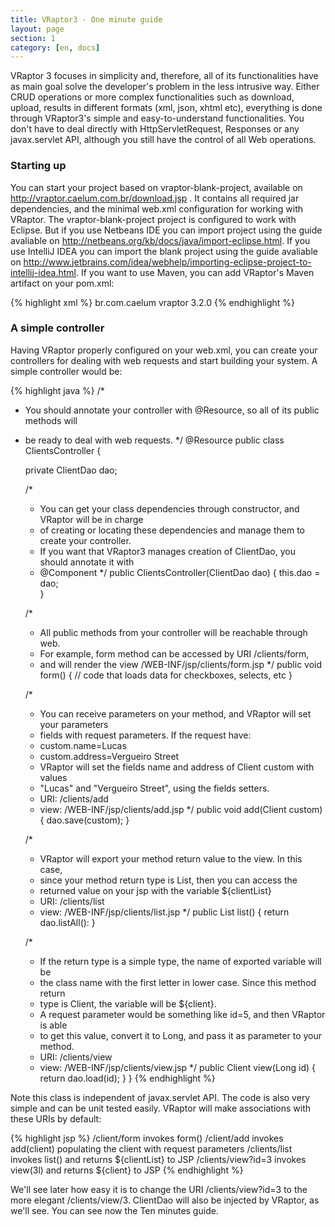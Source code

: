 ```yaml
---
title: VRaptor3 - One minute guide
layout: page
section: 1
category: [en, docs]
---
```


VRaptor 3 focuses in simplicity and, therefore, all of its functionalities have as main goal solve the developer's problem in the less intrusive way.
Either CRUD operations or more complex functionalities such as download, upload, results in different formats (xml, json, xhtml etc), everything is done through VRaptor3's simple and easy-to-understand functionalities. You don't have to deal directly with HttpServletRequest, Responses or any javax.servlet API, although you still have the control of all Web operations.

<h3>Starting up</h3>

You can start your project based on vraptor-blank-project, available on <a href="http://vraptor.caelum.com.br/download.jsp">http://vraptor.caelum.com.br/download.jsp</a> . It contains all required jar dependencies, and the minimal web.xml configuration for working with VRaptor.
The vraptor-blank-project project is configured to work with Eclipse. But if you use Netbeans IDE you can import project using the guide avaliable on <a href="http://netbeans.org/kb/docs/java/import-eclipse.html">http://netbeans.org/kb/docs/java/import-eclipse.html</a>. If you use IntelliJ IDEA you can import the blank project using the guide avaliable on <a href="http://www.jetbrains.com/idea/webhelp/importing-eclipse-project-to-intellij-idea.html">http://www.jetbrains.com/idea/webhelp/importing-eclipse-project-to-intellij-idea.html</a>.
If you want to use Maven, you can add VRaptor's Maven artifact on your pom.xml:

{% highlight xml %}
<dependency>
    <groupId>br.com.caelum</groupId>
    <artifactId>vraptor</artifactId>
    <version>3.2.0</version><!--or the latest version-->
</dependency>
{% endhighlight %}

<h3>A simple controller</h3>

Having VRaptor properly configured on your web.xml, you can create your controllers for dealing with web requests and start building your system.
A simple controller would be:

{% highlight java %}
/*
* You should annotate your controller with @Resource, so all of its public methods will
* be ready to deal with web requests.
*/
@Resource
public class ClientsController {
    
    private ClientDao dao;
    
    /*
     * You can get your class dependencies through constructor, and VRaptor will be in charge
     * of creating or locating these dependencies and manage them to create your controller.
     * If you want that VRaptor3 manages creation of ClientDao, you should annotate it with
     * @Component
     */
    public ClientsController(ClientDao dao) {
        this.dao = dao;    
    }
    
    /*
     * All public methods from your controller will be reachable through web.
     * For example, form method can be accessed by URI /clients/form,
     * and will render the view /WEB-INF/jsp/clients/form.jsp
     */
    public void form() {
        // code that loads data for checkboxes, selects, etc
    }

    /*
     * You can receive parameters on your method, and VRaptor will set your parameters
     * fields with request parameters. If the request have:
     * custom.name=Lucas
     * custom.address=Vergueiro Street
     * VRaptor will set the fields name and address of Client custom with values
     * "Lucas" and "Vergueiro Street", using the fields setters.
     * URI: /clients/add
     * view: /WEB-INF/jsp/clients/add.jsp
     */
    public void add(Client custom) {
        dao.save(custom);
    }
    
    /*
     * VRaptor will export your method return value to the view. In this case,
     * since your method return type is List<Clients>, then you can access the
     * returned value on your jsp with the variable ${clientList}
     * URI: /clients/list
     * view: /WEB-INF/jsp/clients/list.jsp
     */
    public List<Client> list() {
        return dao.listAll():
    }
    
    /*
     * If the return type is a simple type, the name of exported variable will be
     * the class name with the first letter in lower case. Since this method return
     * type is Client, the variable will be ${client}.
     * A request parameter would be something like id=5, and then VRaptor is able
     * to get this value, convert it to Long, and pass it as parameter to your method.
     * URI: /clients/view
     * view: /WEB-INF/jsp/clients/view.jsp
     */
    public Client view(Long id) {
        return dao.load(id);
    }
}
{% endhighlight %}

Note this class is independent of javax.servlet API. The code is also very simple and can be unit tested easily. VRaptor will make associations with these URIs by default:

{% highlight jsp %}
/client/form   invokes form()
/client/add    invokes add(client) populating the client with request parameters
/clients/list  invokes list() and returns ${clientList} to JSP
/clients/view?id=3  invokes view(3l) and returns ${client} to JSP
{% endhighlight %}

We'll see later how easy it is to change the URI /clients/view?id=3 to the more elegant /clients/view/3.
ClientDao will also be injected by VRaptor, as we'll see. You can see now the Ten minutes guide.
